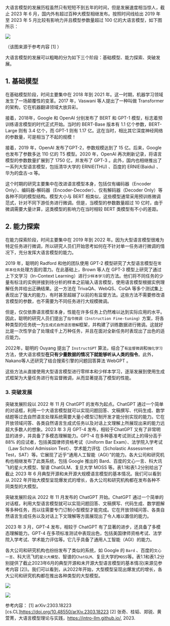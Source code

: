 

大语言模型的发展历程虽然只有短短不到五年的时间，但是发展速度相当惊人，截止 2023 年
6 月，国内外有超过百种大模型相继发布。按照时间线给出 2019 年至 2023 年 5 月比较有影响力并且模型参数量超过 100 亿的大语言模型，如下图所示：

![](images\2023-09-03-13-09-51.png)

（该图来源于参考内容 [1] ）

大语言模型的发展可以粗略的分为如下三个阶段：基础模型、能力探索、突破发展。

## 1. 基础模型

在基础模型阶段，时间主要集中在 2018 年到 2021 年。这一时期，机器学习领域发生了一场颠覆性的变革。2017 年，Vaswani 等人提出了一种叫做 Transformer 的架构，它在机器翻译领域大放异彩。

接着，2018年，Google 和 OpenAI 分别发布了 BERT 和 GPT-1 模型，标志着预训练语言模型的时代正式开始。当时的 BERT-Base 版本有 1.1 亿个参数，BERT-Large 则有 3.4 亿个，而 GPT-1 则有 1.17 亿。这在当时，相比其它深度神经网络的参数量，可是相当了不起的规模！

接着，2019 年，OpenAI 发布了GPT-2，参数规模达到了 15 亿。后来，Google 也发布了参数多达 110 亿的 T5 模型。2020 年，OpenAI 再次刷新记录，将语言模型的参数数量扩展到了 1750 亿，并发布了 GPT-3 。此外，国内也相继推出了一系列大型语言模型，包括清华大学的 ERNIE(THU) 、百度的 ERNIE(Baidu) 、华为的盘古-α 等。

这个时期的研究主要集中在改进语言模型本身，包括仅有编码器（Encoder Only）、编码器-解码器（Encoder-Decoder）、仅有解码器（Decoder Only）等各种不同的模型结构。模型大小与 BERT 相类似，这些模型通常采用预训练微调范式，针对不同下游任务进行微调。但是，当模型的参数数量超过 10 亿时，由于微调需要大量计算，这类模型的影响力在当时相较 BERT 类模型有不小的差距。

## 2. 能力探索

在能力探索阶段，时间主要集中在 2019 年到 2022 年。因为大型语言模型很难为特定任务进行微调，所以研究人员们开始思考如何在不针对单一任务进行微调的情况下，充分发挥大语言模型的能力。

2019 年，聪明的 Radford 和他的团队使用 GPT-2 模型研究了大型语言模型在`零样本任务`处理方面的潜力。在此基础上，Brown 等人在 GPT-3 模型上研究了通过上下文学习（In-Context Learning）进行`少样本学习`的方法。他们将不同任务的少量有标注的实例拼接到待分析的样本之前输入语言模型，使用语言模型根据实例理解任务并给出正确结果。这一方法在 TrivaQA、WebQS、CoQA 等多个测试集上表现出了强大的能力，有时甚至超越了以前的有监督方法。这些方法不需要修改语言模型的参数，也不需要为不同任务进行大规模微调。

但是，仅仅依靠语言模型本身，性能在许多任务上仍然难以达到实际应用的水平。因此，聪明的研究人员们提出了`指令微调（Instruction Fine-tuning）`方案，将各种类型的任务统一为`生成式自然语言理解`框架，并构建了训练数据进行微调。这就好比是一次性学会了处理成千上万种任务，并且在面对全新任务时表现出了出色的适应能力。

2022年，聪明的 Ouyang 提出了 `InstructGPT` 算法，结合了`有监督微调`和`强化学习`方法，使大语言模型**在只有少量数据的情况下就能够听从人类的指令**。此外，Nakano等人还研究了结合搜索引擎的问题回答算法 WebGPT 。

这些方法从直接使用大型语言模型进行零样本和少样本学习，逐渐发展到使用生成式框架为大量任务进行有监督微调，从而显著提高了模型的性能。

### 3. 突破发展

突破发展阶段以 2022 年 11 月 ChatGPT 的发布为起点。ChatGPT 通过一个简单的对话框，利用一个大语言模型就可以实现问题回答、文稿撰写、代码生成、数学结题等过去自然语言处理系统需要大量小模型订制开发才能分别实现的能力。它在开放领域问答、各类自然语言生成式任务以及对话上文理解上所展现出来的能力远超大多数人的想象。2023 年 3 月 GPT-4 发布，相较于ChatGPT 又有了非常明显的进步，并具备了多模态理解能力。GPT-4 在多种基准考试测试上的得分高于 88% 的应试者，包括美国律师资格考试（Uniform Bar Exam）、法学院入学考试（Law School Admission Test）、学术能力评估（Scholastic Assessment Test，SAT）等。它展现了近乎“通用人工智能（AGI）”的能力。各大公司和研究机构也相继发布了此类系统，包括 Google 推出的 Bard、百度的文心一言、科大讯飞的星火大模型、智谱 ChatGLM、复旦大学 MOSS 等。表1.1和表1.2分别给出了截止 2023 年 6 月典型开源和未开源大规模语言模型的基本情况。我们可以看到从 2022 年开始大模型呈现爆发式的增长，各大公司和研究机构都在发布各种不同类型的大模型。

突破发展阶段从 2022 年 11 月发布的 ChatGPT 开始。ChatGPT 通过一个简单的对话框，利用大型语言模型就可以实现问题回答、文稿撰写、代码生成、数学题解等多种任务，而以往需要专门订制小型模型才能完成。它在开放领域问答、各类自然语言生成任务以及对话上下文理解等方面展现出了令人难以置信的能力。

2023 年 3 月，GPT-4 发布，相较于 ChatGPT 有了显著的进步，还具备了多模态理解能力。GPT-4 在多项标准测试中表现出色，包括美国律师资格考试、法学院入学考试、学术能力评估等。它几乎具备了通用人工智能（AGI）的能力。

各大公司和研究机构也纷纷发布了类似的系统，如 Google 的 `Bard` 、百度的`文心一言`、科大讯飞的`星火大模型`、智谱的`ChatGLM`、复旦大学的`MOSS`等。表1.1和表1.2分别提供了截止2023年6月的典型开源和未开源大型语言模型的基本情况(来源见参考内容 [2])。我们可以看到，从2022年开始，大型模型呈现出爆发式的增长，各大公司和研究机构都在推出各种类型的大型模型。

![](images\2023-09-03-14-22-10.png)

![](images\2023-09-03-14-22-39.png)


参考内容：
[1] arXiv:2303.18223 [cs.CL]https://doi.org/10.48550/arXiv.2303.18223
[2] 张奇、桂韬、郑锐、黄萱菁，大语言模型理论与实践，https://intro-llm.github.io/, 2023.



